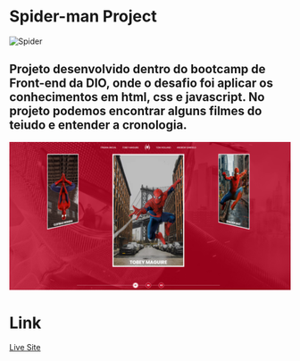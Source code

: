 # Spider-man Project
![Spider](https://media0.giphy.com/media/v1.Y2lkPTc5MGI3NjExaXFoZmg2Ym1jbHJicWlhZWM0cG8xZ2l4aG9pbnk2cGMwanczYnBteSZlcD12MV9pbnRlcm5hbF9naWZfYnlfaWQmY3Q9Zw/BWD3CtcudWL28/giphy.gif)

## Projeto desenvolvido dentro do bootcamp de Front-end da DIO, onde o desafio foi aplicar os conhecimentos em html, css e javascript. No projeto podemos encontrar alguns filmes do teiudo e entender a cronologia.
![Screenshot](./assets/screenshot.png)

# Link
[Live Site](https://allesonsales.github.io/spider-man/)
